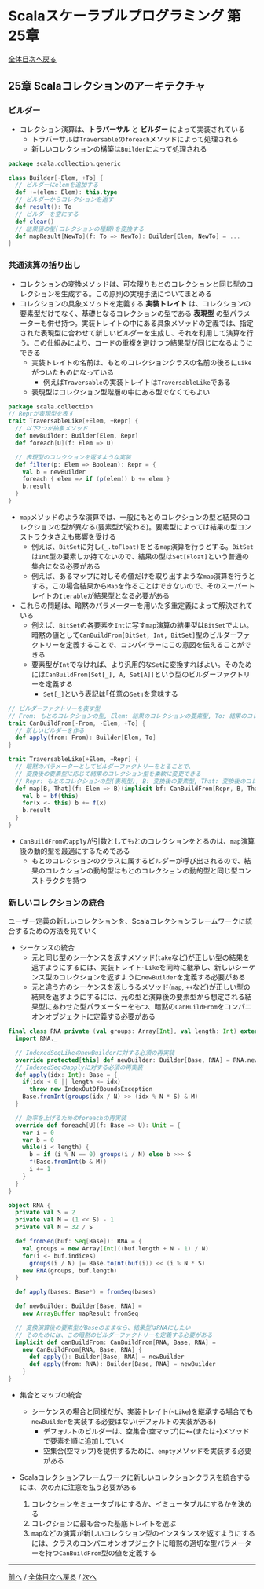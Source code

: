 # Scalaスケーラブルプログラミング 第25章
[全体目次へ戻る](index.md)

## 25章 Scalaコレクションのアーキテクチャ
### ビルダー
- コレクション演算は、**トラバーサル** と **ビルダー** によって実装されている
  + トラバーサルは`Traversable`の`foreach`メソッドによって処理される
  + 新しいコレクションの構築は`Builder`によって処理される

```scala
package scala.collection.generic

class Builder[-Elem, +To] {
  // ビルダーにelemを追加する
  def +=(elem: Elem): this.type
  // ビルダーからコレクションを返す
  def result(): To
  // ビルダーを空にする
  def clear()
  // 結果値の型(コレクションの種類)を変換する
  def mapResult[NewTo](f: To => NewTo): Builder[Elem, NewTo] = ...
}
```

### 共通演算の括り出し
- コレクションの変換メソッドは、可な限りもとのコレクションと同じ型のコレクションを生成する。この原則の実現手法についてまとめる
- コレクションの具象メソッドを定義する **実装トレイト** は、コレクションの要素型だけでなく、基礎となるコレクションの型である **表現型** の型パラメーターも併せ持つ。実装トレイトの中にある具象メソッドの定義では、指定された表現型に合わせて新しいビルダーを生成し、それを利用して演算を行う。この仕組みにより、コードの重複を避けつつ結果型が同じになるようにできる
  + 実装トレイトの名前は、もとのコレクションクラスの名前の後ろに`Like`がついたものになっている
    * 例えば`Traversable`の実装トレイトは`TraversableLike`である
  + 表現型はコレクション型階層の中にある型でなくてもよい

```scala
package scala.collection
// Reprが表現型を表す
trait TraversableLike[+Elem, +Repr] {
  // 以下2つが抽象メソッド
  def newBuilder: Builder[Elem, Repr]
  def foreach[U](f: Elem => U)

  // 表現型のコレクションを返すような実装
  def filter(p: Elem => Boolean): Repr = {
    val b = newBuilder
    foreach { elem => if (p(elem)) b += elem }
    b.result
  }
}
```

- `map`メソッドのような演算では、一般にもとのコレクションの型と結果のコレクションの型が異なる(要素型が変わる)。要素型によっては結果の型コンストラクタさえも影響を受ける
  + 例えば、`BitSet`に対し`(_.toFloat)`をとる`map`演算を行うとする。`BitSet`は`Int`型の要素しか持てないので、結果の型は`Set[Float]`という普通の集合になる必要がある
  + 例えば、あるマップに対しその値だけを取り出すような`map`演算を行うとする。この場合結果から`Map`を作ることはできないので、そのスーパートレイトの`Iterable`が結果型となる必要がある
- これらの問題は、暗黙のパラメーターを用いた多重定義によって解決されている
  + 例えば、`BitSet`の各要素を`Int`に写す`map`演算の結果型は`BitSet`でよい。暗黙の値として`CanBuildFrom[BitSet, Int, BitSet]`型のビルダーファクトリーを定義することで、コンパイラーにこの意図を伝えることができる
  + 要素型が`Int`でなければ、より汎用的な`Set`に変換すればよい。そのためには`CanBuildFrom[Set[_], A, Set[A]]`という型のビルダーファクトリーを定義する
    * `Set[_]`という表記は｢任意の`Set`｣を意味する

```scala
// ビルダーファクトリーを表す型
// From: もとのコレクションの型, Elem: 結果のコレクションの要素型, To: 結果のコレクションの型
trait CanBuildFrom[-From, -Elem, +To] {
  // 新しいビルダーを作る
  def apply(from: From): Builder[Elem, To]
}

trait TraversableLike[+Elem, +Repr] {
  // 暗黙のパラメーターとしてビルダーファクトリーをとることで、
  // 変換後の要素型に応じて結果のコレクション型を柔軟に変更できる
  // Repr: もとのコレクションの型(表現型), B: 変換後の要素型, That: 変換後のコレクションの型
  def map[B, That](f: Elem => B)(implicit bf: CanBuildFrom[Repr, B, That]): That = {
    val b = bf(this)
    for(x <- this) b += f(x)
    b.result
  }
}
```
- `CanBuildFrom`の`apply`が引数としてもとのコレクションをとるのは、`map`演算後の動的型を最適にするためである
  + もとのコレクションのクラスに属するビルダーが呼び出されるので、結果のコレクションの動的型はもとのコレクションの動的型と同じ型コンストラクタを持つ

### 新しいコレクションの統合
ユーザー定義の新しいコレクションを、Scalaコレクションフレームワークに統合するための方法を見ていく
- シーケンスの統合
  + 元と同じ型のシーケンスを返すメソッド(`take`など)が正しい型の結果を返すようにするには、実装トレイト`~Like`を同時に継承し、新しいシーケンス型のコレクションを返すように`newBuilder`を定義する必要がある
  + 元と違う方のシーケンスを返しうるメソッド(`map`, `++`など)が正しい型の結果を返すようにするには、元の型と演算後の要素型から想定される結果型にあわせた型パラメーターをもつ、暗黙の`CanBuildFrom`をコンパニオンオブジェクトに定義する必要がある

```scala
final class RNA private (val groups: Array[Int], val length: Int) extends IndexedSeq[Base] with IndexedSeqLike[Base, RNA] {
  import RNA._

  // IndexedSeqLikeのnewBuilderに対する必須の再実装
  override protected[this] def newBuilder: Builder[Base, RNA] = RNA.newBuilder
  // IndexedSeqのapplyに対する必須の再実装
  def apply(idx: Int): Base = {
    if(idx < 0 || length <= idx)
      throw new IndexOutOfBoundsException
    Base.fromInt(groups(idx / N) >> (idx % N * S) & M)
  }

  // 効率を上げるためのforeachの再実装
  override def foreach[U](f: Base => U): Unit = {
    var i = 0
    var b = 0
    while(i < length) {
      b = if (i % N == 0) groups(i / N) else b >>> S
      f(Base.fromInt(b & M))
      i += 1
    }
  }
}

object RNA {
  private val S = 2
  private val M = (1 << S) - 1
  private val N = 32 / S

  def fromSeq(buf: Seq[Base]): RNA = {
    val groups = new Array[Int]((buf.length + N - 1) / N)
    for(i <- buf.indices)
      groups(i / N) |= Base.toInt(buf(i)) << (i % N * S)
    new RNA(groups, buf.length)
  }

  def apply(bases: Base*) = fromSeq(bases)

  def newBuilder: Builder[Base, RNA] =
    new ArrayBuffer mapResult fromSeq

  // 変換演算後の要素型がBaseのままなら、結果型はRNAにしたい
  // そのためには、この暗黙のビルダーファクトリーを定義する必要がある
  implicit def canBuildFrom: CanBuildFrom[RNA, Base, RNA] =
    new CanBuildFrom[RNA, Base, RNA] {
      def apply(): Builder[Base, RNA] = newBuilder
      def apply(from: RNA): Builder[Base, RNA] = newBuilder
    }
}
```
- 集合とマップの統合
  + シーケンスの場合と同様だが、実装トレイト(`~Like`)を継承する場合でも`newBuilder`を実装する必要はない(デフォルトの実装がある)
    * デフォルトのビルダーは、空集合(空マップ)に`+=`(または`+`)メソッドで要素を順に追加していく
    * 空集合(空マップ)を提供するために、`empty`メソッドを実装する必要がある

- Scalaコレクションフレームワークに新しいコレクションクラスを統合するには、次の点に注意を払う必要がある
  1. コレクションをミュータブルにするか、イミュータブルにするかを決める
  2. コレクションに最も合った基底トレイトを選ぶ
  3. `map`などの演算が新しいコレクション型のインスタンスを返すようにするには、クラスのコンパニオンオブジェクトに暗黙の適切な型パラメーターを持つ`CanBuildFrom`型の値を定義する

***

[前へ](c24.md) /
[全体目次へ戻る](index.md) /
[次へ](c26.md)
